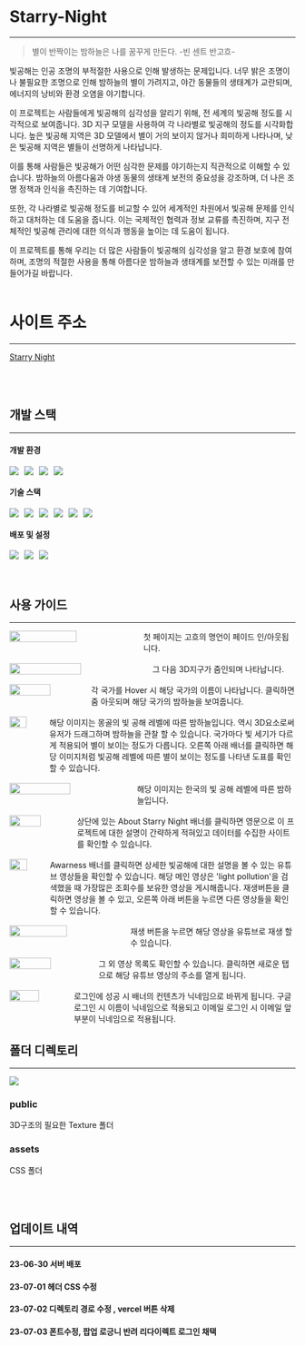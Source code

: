 # Starry-Night

---

> 별이 반짝이는 밤하늘은 나를 꿈꾸게 만든다. -빈 센트 반고흐-

빛공해는 인공 조명의 부적절한 사용으로 인해 발생하는 문제입니다. 너무 밝은 조명이나 불필요한 조명으로 인해 밤하늘의 별이 가려지고, 야간 동물들의 생태계가 교란되며, 에너지의 낭비와 환경 오염을 야기합니다.

이 프로젝트는 사람들에게 빛공해의 심각성을 알리기 위해, 전 세계의 빛공해 정도를 시각적으로 보여줍니다. 3D 지구 모델을 사용하여 각 나라별로 빛공해의 정도를 시각화합니다. 높은 빛공해 지역은 3D 모델에서 별이 거의 보이지 않거나 희미하게 나타나며, 낮은 빛공해 지역은 별들이 선명하게 나타납니다.

이를 통해 사람들은 빛공해가 어떤 심각한 문제를 야기하는지 직관적으로 이해할 수 있습니다. 밤하늘의 아름다움과 야생 동물의 생태계 보전의 중요성을 강조하며, 더 나은 조명 정책과 인식을 촉진하는 데 기여합니다.

또한, 각 나라별로 빛공해 정도를 비교할 수 있어 세계적인 차원에서 빛공해 문제를 인식하고 대처하는 데 도움을 줍니다. 이는 국제적인 협력과 정보 교류를 촉진하며, 지구 전체적인 빛공해 관리에 대한 의식과 행동을 높이는 데 도움이 됩니다.

이 프로젝트를 통해 우리는 더 많은 사람들이 빛공해의 심각성을 알고 환경 보호에 참여하며, 조명의 적절한 사용을 통해 아름다운 밤하늘과 생태계를 보전할 수 있는 미래를 만들어가길 바랍니다.
<br>
<br>

# 사이트 주소

---

[Starry Night](https://dist-joshyeom.vercel.app/Earth)

<br>
<br>

## 개발 스택

---

#### 개발 환경

<div style="display: flex; gap: 10px">
    <img src="https://img.shields.io/badge/visual studio code-007ACC?style=for-the-badge&logo=visualStudiocode&logoColor=white">
    <img src="https://img.shields.io/badge/git-F05032?style=for-the-badge&logo=git&logoColor=white">
    <img src="https://img.shields.io/badge/github-181717?style=for-the-badge&logo=github&logoColor=white">
    <img src="https://img.shields.io/badge/vite-646CFF?style=for-the-badge&logo=vite&logoColor=white">
</div>

#### 기술 스택

<div style="display: flex; gap: 10px">
    <img src="https://img.shields.io/badge/css-1572B6?style=for-the-badge&logo=css3&logoColor=white"> 
    <img src="https://img.shields.io/badge/javascript-F7DF1E?style=for-the-badge&logo=javascript&logoColor=black"> 
    <img src="https://img.shields.io/badge/react-61DAFB?style=for-the-badge&logo=react&logoColor=black">
    <img src="https://img.shields.io/badge/recoil-000000?style=for-the-badge&logo=recoil&logoColor=white">
    <img src="https://img.shields.io/badge/three-000000?style=for-the-badge&logo=three&logoColor=white">
    <img src="https://img.shields.io/badge/Tween-000000?style=for-the-badge&logo=tween&logoColor=white">
</div>

#### 배포 및 설정

<div style="display: flex; gap: 10px">
    <img src="https://img.shields.io/badge/firebase-FFCA28?style=for-the-badge&logo=firebase&logoColor=white">
    <img src="https://img.shields.io/badge/vercel-000000?style=for-the-badge&logo=vercel&logoColor=white">
    <img src="https://img.shields.io/badge/npm-CB3837?style=for-the-badge&logo=npm&logoColor=white">
</div>

<br>
<br>

## 사용 가이드

---

<div style="display: flex;">
<img width="50%" src="https://github.com/joshyeom/project-starry-night/assets/105287510/90431375-7f1d-45ed-8f5d-958386f630e7">
<div height="100%" style="display: flex; align-items: center">첫 페이지는 고흐의 명언이 페이드 인/아웃됩니다.</div>
</div>
<br/>
<div style="display: flex;">
<img width="50%" src="https://github.com/joshyeom/project-starry-night/assets/105287510/e6e68622-fee5-4f1b-b33f-a164bece999a">
<div height="100%" style="display: flex; align-items: center">그 다음 3D지구가 줌인되며 나타납니다.</div>
</div>
<br/>
<div style="display: flex;">
<img width="50%" src="https://github.com/joshyeom/project-starry-night/assets/105287510/d52375e5-92d8-4aca-a425-dadc386c6648">
<div height="100%" style="display: flex; align-items: center">각 국가를 Hover 시 해당 국가의 이름이 나타납니다. 클릭하면 줌 아웃되며 해당 국가의 밤하늘을 보여줍니다.</div>
</div>
<br/>
<div style="display: flex; gap:10px;">
<img width="50%" src="https://github.com/joshyeom/project-starry-night/assets/105287510/b95a65d7-9599-4cec-a579-3e37f4a7eede">
<div height="100%" style="display: flex; align-items: center">해당 이미지는 몽골의 빛 공해 레벨에 따른 밤하늘입니다. 역시 3D요소로써 유저가 드래그하며 밤하늘을 관찰 할 수 있습니다. 국가마다 빛 세기가 다르게 적용되어 별이 보이는 정도가 다릅니다. 오른쪽 아래 배너를 클릭하면 해당 이미지처럼 빛공해 레벨에 따른 별이 보이는 정도를 나타낸 도표를 확인할 수 있습니다.</div>
</div>
<br/>
<div style="display: flex; gap:10px;">
<img width="50%" src="https://velog.velcdn.com/images/josh_yeom/post/940fc72e-49cc-4733-bda8-c96c7e476f37/image.png">
<div height="100%" style="display: flex; align-items: center">해당 이미지는 한국의 빛 공해 레벨에 따른 밤하늘입니다. </div>
</div>
<br/>
<div style="display: flex; gap:10px;">
<img width="50%" src="https://velog.velcdn.com/images/josh_yeom/post/f0273ff8-2fc5-4b33-b7cc-2d26198e6e56/image.png">
<div height="100%" style="display: flex; align-items: center">상단에 있는 About Starry Night 배너를 클릭하면 영문으로 이 프로젝트에 대한 설명이 간략하게 적혀있고 데이터를 수집한 사이트를 확인할 수 있습니다.</div>
</div>
<br/>
<div style="display: flex; gap:10px;">
<img width="50%" src="https://velog.velcdn.com/images/josh_yeom/post/d49a26dd-786e-4c42-a721-7965baae70cd/image.png">
<div height="100%" style="display: flex; align-items: center">Awarness 배너를 클릭하면 상세한 빛공해에 대한 설명을 볼 수 있는 유튜브 영상들을 확인할 수 있습니다. 해당 메인 영상은 'light pollution'을 검색했을 때 가장많은 조회수를 보유한 영상을 게시해줍니다. 재생버튼을 클릭하면 영상을 볼 수 있고, 오른쪽 아래 버튼을 누르면 다른 영상들을 확인 할 수 있습니다. </div>
</div>
<br/>
<div style="display: flex; gap:10px;">
<img width="50%" src="https://velog.velcdn.com/images/josh_yeom/post/e7065e32-1abe-4cda-ae49-c6a695fc1072/image.png">
<div height="100%" style="display: flex; align-items: center">재생 버튼을 누르면 해당 영상을 유튜브로 재생 할 수 있습니다.</div>
</div>
<br/>
<div style="display: flex; gap:10px;">
<img width="50%" src="https://velog.velcdn.com/images/josh_yeom/post/8881d988-475a-4e07-880e-7805029e9d35/image.png">
<div height="100%" style="display: flex; align-items: center">그 외 영상 목록도 확인할 수 있습니다. 클릭하면 새로운 탭으로 해당 유튜브 영상의 주소를 열게 됩니다.</div>
</div>
<br/>
<div style="display: flex; gap:10px;">
<img width="50%" src="https://velog.velcdn.com/images/josh_yeom/post/0f6f826d-bdb0-4b7d-845b-ccdd617308e8/image.png">
<div height="100%" style="display: flex; align-items: center">로그인에 성공 시 배너의 컨텐츠가 닉네임으로 바뀌게 됩니다. 구글 로그인 시 이름이 닉네임으로 적용되고 이메일 로그인 시 이메일 앞부분이 닉네임으로 적용됩니다.</div>
</div>

## 폴더 디렉토리

---

<img src="https://velog.velcdn.com/images/josh_yeom/post/5161049e-6cd3-43f5-a94e-91311e3d1b42/image.png">

### public

3D구조의 필요한 Texture 폴더

### assets

CSS 폴더

<br>
<br>

## 업데이트 내역

---

#### 23-06-30 서버 배포

#### 23-07-01 헤더 CSS 수정

#### 23-07-02 디렉토리 경로 수정 , vercel 버튼 삭제

#### 23-07-03 폰트수정, 팝업 로긍니 반려 리다이렉트 로그인 채택

